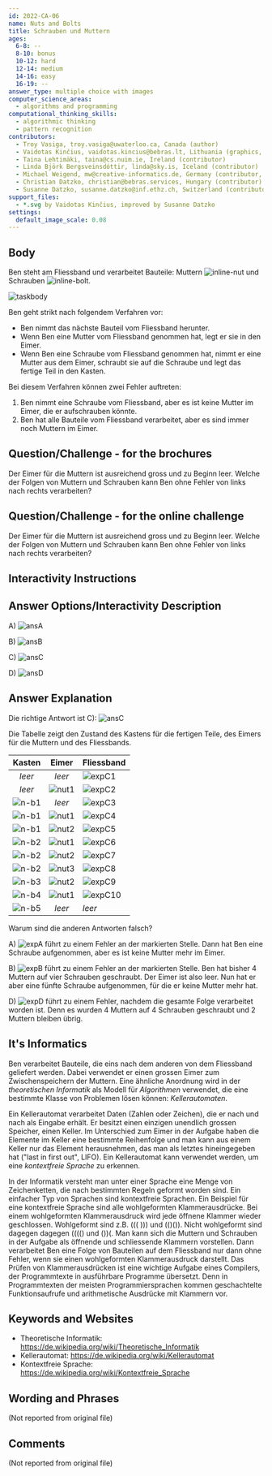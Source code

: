 ```yaml
---
id: 2022-CA-06
name: Nuts and Bolts
title: Schrauben und Muttern
ages:
  6-8: --
  8-10: bonus
  10-12: hard
  12-14: medium
  14-16: easy
  16-19: --
answer_type: multiple choice with images
computer_science_areas:
  - algorithms and programming
computational_thinking_skills:
  - algorithmic thinking
  - pattern recognition
contributors:
  - Troy Vasiga, troy.vasiga@uwaterloo.ca, Canada (author)
  - Vaidotas Kinčius, vaidotas.kincius@bebras.lt, Lithuania (graphics, contributor)
  - Taina Lehtimäki, taina@cs.nuim.ie, Ireland (contributor)
  - Linda Björk Bergsveinsdóttir, linda@sky.is, Iceland (contributor)
  - Michael Weigend, mw@creative-informatics.de, Germany (contributor, translation from English into German)
  - Christian Datzko, christian@bebras.services, Hungary (contributor)
  - Susanne Datzko, susanne.datzko@inf.ethz.ch, Switzerland (contributor, graphics)
support_files:
  - *.svg by Vaidotas Kinčius, improved by Susanne Datzko
settings:
  default_image_scale: 0.08
---
```


[ansA]: graphics/2022-CA-06-answerA.svg "Antwort A"
[ansB]: graphics/2022-CA-06-answerB.svg "Antwort B"
[ansC]: graphics/2022-CA-06-answerC.svg "Antwort C"
[ansD]: graphics/2022-CA-06-answerD.svg "Antwort D"
[expA]: graphics/2022-CA-06-explanationA.svg "Erklärung A"
[expB]: graphics/2022-CA-06-explanationB.svg "Erklärung B"
[expD]: graphics/2022-CA-06-explanationD.svg "Erklärung C"
[expC1]: graphics/2022-CA-06-answerC.svg "Erklärung Schritt 1"
[expC2]: graphics/2022-CA-06-explanationC2.svg "Erklärung Schritt 2"
[expC3]: graphics/2022-CA-06-explanationC3.svg "Erklärung Schritt 3"
[expC4]: graphics/2022-CA-06-explanationC4.svg "Erklärung Schritt 4"
[expC5]: graphics/2022-CA-06-explanationC5.svg "Erklärung Schritt 5"
[expC6]: graphics/2022-CA-06-explanationC6.svg "Erklärung Schritt 6"
[expC7]: graphics/2022-CA-06-explanationC7.svg "Erklärung Schritt 7"
[expC8]: graphics/2022-CA-06-explanationC8.svg "Erklärung Schritt 8"
[expC9]: graphics/2022-CA-06-explanationC9.svg "Erklärung Schritt 9"
[expC10]: graphics/2022-CA-06-explanationC10.svg "Erklärung Schritt 10"
[taskbody]: graphics/2022-CA-06-taskbody.svg "Ben arbeitet am Fliessband (400px)"
[nut1]: graphics/2022-CA-06-nut-1.svg "eine Mutter"
[nut2]: graphics/2022-CA-06-nut-2.svg "zwei Muttern"
[nut3]: graphics/2022-CA-06-nut-3.svg "drei Muttern"
[n-b1]: graphics/2022-CA-06-nut-and-bolt-1.svg "eine Schraube mit Mutter"
[n-b2]: graphics/2022-CA-06-nut-and-bolt-2.svg "zwei Schrauben mit Mutter"
[n-b3]: graphics/2022-CA-06-nut-and-bolt-3.svg "drei Schrauben mit Mutter"
[n-b4]: graphics/2022-CA-06-nut-and-bolt-4.svg "vier Schrauben mit Mutter"
[n-b5]: graphics/2022-CA-06-nut-and-bolt-5.svg "fünf Schrauben mit Mutter"
[inline-bolt]: graphics/2022-CA-06-bolt.svg "Schraube (13px)"
[inline-nut]: graphics/2022-CA-06-nut-1.svg "Mutter (16px)"



## Body

Ben steht am Fliessband und verarbeitet Bauteile: Muttern ![inline-nut] und Schrauben ![inline-bolt].

![taskbody]

Ben geht strikt nach folgendem Verfahren vor:
* Ben nimmt das nächste Bauteil vom Fliessband herunter.
* Wenn Ben eine Mutter vom Fliessband genommen hat, legt er sie in den Eimer.
* Wenn Ben eine Schraube vom Fliessband genommen hat, nimmt er eine Mutter aus dem Eimer, schraubt sie auf die Schraube und legt das fertige Teil in den Kasten.

Bei diesem Verfahren können zwei Fehler auftreten:
1. Ben nimmt eine Schraube vom Fliessband, aber es ist keine Mutter im Eimer, die er aufschrauben könnte.
2. Ben hat alle Bauteile vom Fliessband verarbeitet, aber es sind immer noch Muttern im Eimer.


## Question/Challenge - for the brochures

Der Eimer für die Muttern ist ausreichend gross und zu Beginn leer. Welche der Folgen von Muttern und Schrauben kann Ben ohne Fehler von links nach rechts verarbeiten?


## Question/Challenge - for the online challenge

Der Eimer für die Muttern ist ausreichend gross und zu Beginn leer. Welche der Folgen von Muttern und Schrauben kann Ben ohne Fehler von links nach rechts verarbeiten?


## Interactivity Instructions

<!-- empty -->

## Answer Options/Interactivity Description

A) ![ansA]

B) ![ansB]

C) ![ansC]

D) ![ansD]


## Answer Explanation


Die richtige Antwort ist C): ![ansC]

Die Tabelle zeigt den Zustand des Kastens für die fertigen Teile, des Eimers für die Muttern und des Fliessbands.

| Kasten  |  Eimer  | Fliessband |
| :-----: | :-----: | :--------- |
| _leer_  | _leer_  | ![expC1]   |
| _leer_  | ![nut1] | ![expC2]   |
| ![n-b1] | _leer_  | ![expC3]   |
| ![n-b1] | ![nut1] | ![expC4]   |
| ![n-b1] | ![nut2] | ![expC5]   |
| ![n-b2] | ![nut1] | ![expC6]   |
| ![n-b2] | ![nut2] | ![expC7]   |
| ![n-b2] | ![nut3] | ![expC8]   |
| ![n-b3] | ![nut2] | ![expC9]   |
| ![n-b4] | ![nut1] | ![expC10]  |
| ![n-b5] | _leer_  | _leer_     |


Warum sind die anderen Antworten falsch?

A) ![expA] führt zu einem Fehler an der markierten Stelle. Dann hat Ben eine Schraube aufgenommen, aber es ist keine Mutter mehr im Eimer.

B) ![expB] führt zu einem Fehler an der markierten Stelle.
Ben hat bisher 4 Muttern auf vier Schrauben geschraubt. Der Eimer ist also leer. Nun hat er aber eine fünfte Schraube aufgenommen, für die er keine Mutter mehr hat.

D) ![expD] führt zu einem Fehler, nachdem die gesamte Folge verarbeitet worden ist. Denn es wurden 4 Muttern auf 4 Schrauben geschraubt und 2 Muttern bleiben übrig.


## It's Informatics

Ben verarbeitet Bauteile, die eins nach dem anderen von dem Fliessband geliefert werden. Dabei verwendet er einen grossen Eimer zum Zwischenspeichern der Muttern. Eine ähnliche Anordnung wird in der _theoretischen Informatik_ als Modell für _Algorithmen_ verwendet, die eine bestimmte Klasse von Problemen lösen können: _Kellerautomaten_. 

Ein Kellerautomat verarbeitet Daten (Zahlen oder Zeichen), die er nach und nach als Eingabe erhält. Er besitzt einen einzigen unendlich grossen Speicher, einen Keller. Im Unterschied zum Eimer in der Aufgabe haben die Elemente im Keller eine bestimmte Reihenfolge und man kann aus einem Keller nur das Element herausnehmen, das man als letztes hineingegeben hat ("last in first out", LIFO). Ein Kellerautomat kann verwendet werden, um eine _kontextfreie Sprache_ zu erkennen. 

In der Informatik versteht man unter einer Sprache eine Menge von Zeichenketten, die nach bestimmten Regeln geformt worden sind. Ein einfacher Typ von Sprachen sind kontextfreie Sprachen. Ein Beispiel für eine kontextfreie Sprache sind alle wohlgeformten Klammerausdrücke. Bei einem wohlgeformten Klammerausdruck wird jede öffnene Klammer wieder geschlossen. Wohlgeformt sind z.B. ((( ))) und (()()). Nicht wohlgeformt sind dagegen dagegen (((() und ())(. Man kann sich die Muttern und Schrauben in der Aufgabe als öffnende und schliessende Klammern vorstellen. Dann verarbeitet Ben eine Folge von Bauteilen auf dem Fliessband nur dann ohne Fehler, wenn sie einen wohlgeformten Klammerausdruck darstellt. Das Prüfen von Klammerausdrücken ist eine wichtige Aufgabe eines Compilers, der Programmtexte in ausführbare Programme übersetzt. Denn in Programmtexten der meisten Programmiersprachen kommen geschachtelte Funktionsaufrufe und arithmetische Ausdrücke mit Klammern vor.


## Keywords and Websites

 - Theoretische Informatik: https://de.wikipedia.org/wiki/Theoretische_Informatik
 - Kellerautomat: https://de.wikipedia.org/wiki/Kellerautomat
 - Kontextfreie Sprache: https://de.wikipedia.org/wiki/Kontextfreie_Sprache


## Wording and Phrases

(Not reported from original file)


## Comments

(Not reported from original file)
